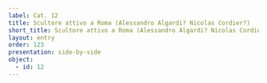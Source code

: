 ```yaml
---
label: Cat. 12
title: Scultore attivo a Roma (Alessandro Algardi? Nicolas Cordier?)
short_title: Scultore attivo a Roma (Alessandro Algardi? Nicolas Cordier?), Santa Martina
layout: entry
order: 123
presentation: side-by-side
object:
  - id: 12
---
```

